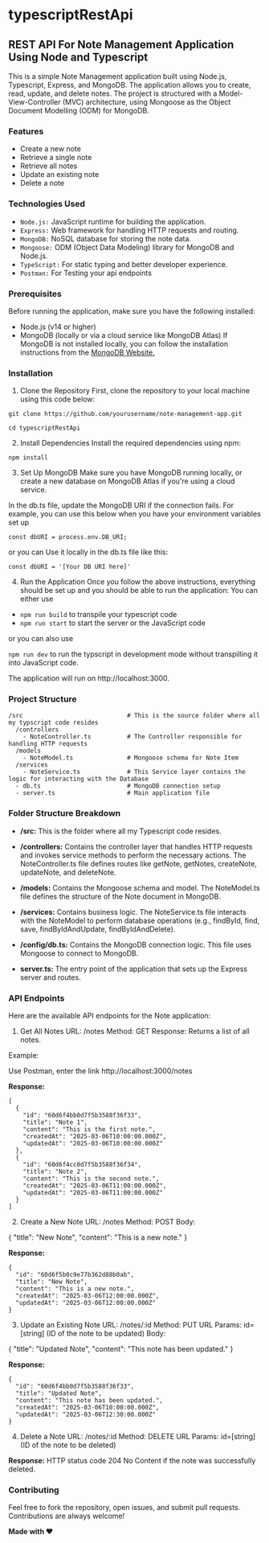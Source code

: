 # typescriptRestApi

## REST API For Note Management Application Using Node and Typescript

This is a simple Note Management application built using Node.js, Typescript, Express, and MongoDB. The application allows you to create, read, update, and delete notes. The project is structured with a Model-View-Controller (MVC) architecture, using Mongoose as the Object Document Modelling (ODM) for MongoDB.

### Features
- Create a new note
- Retrieve a single note
- Retrieve all notes
- Update an existing note
- Delete a note

### Technologies Used
- `Node.js:` JavaScript runtime for building the application.
- `Express:` Web framework for handling HTTP requests and routing.
- `MongoDB:` NoSQL database for storing the note data.
- `Mongoose:` ODM (Object Data Modeling) library for MongoDB and Node.js.
- `TypeScript:` For static typing and better developer experience.
- `Postman:` For Testing your api endpoints


### Prerequisites
Before running the application, make sure you have the following installed:

- Node.js (v14 or higher)
- MongoDB (locally or via a cloud service like MongoDB Atlas)
If MongoDB is not installed locally, you can follow the installation instructions from the [MongoDB Website.](https://www.mongodb.com/try/download/community)

### Installation
1. Clone the Repository
First, clone the repository to your local machine using this code below:

`git clone https://github.com/yourusername/note-management-app.git`

`cd typescriptRestApi`

2. Install Dependencies
Install the required dependencies using npm:

`npm install`

3. Set Up MongoDB
Make sure you have MongoDB running locally, or create a new database on MongoDB Atlas if you're using a cloud service.

In the db.ts file, update the MongoDB URI if the connection fails.
For example, you can use this below when you have your environment variables set up

`const dbURI = process.env.DB_URI;`

or you can Use it locally in the db.ts file like this:

`const dbURI = '[Your DB URI here]'`

4. Run the Application
Once you follow the above instructions, everything should be set up and you should be able to run the application:
You can either use
- `npm run build` to transpile your typescript code
- `npm run start` to start the server or the JavaScript code

or you can also use 

`npm run dev` to run the typscript in development mode without transpilling it into JavaScript code.


The application will run on http://localhost:3000.

### Project Structure
```
/src                             # This is the source folder where all my typscript code resides
  /controllers
    - NoteController.ts          # The Controller responsible for handling HTTP requests
  /models
    - NoteModel.ts               # Mongoose schema for Note Item
  /services
    - NoteService.ts             # This Service layer contains the logic for interacting with the Database
  - db.ts                        # MongoDB connection setup
  - server.ts                    # Main application file
```

### Folder Structure Breakdown

- **/src:** This is the folder where all my Typescript code resides.
- **/controllers:** Contains the controller layer that handles HTTP requests and invokes service methods to perform the necessary actions. The NoteController.ts file defines routes like getNote, getNotes, createNote, updateNote, and deleteNote.

- **/models:** Contains the Mongoose schema and model. The NoteModel.ts file defines the structure of the Note document in MongoDB.

- **/services:** Contains business logic. The NoteService.ts file interacts with the NoteModel to perform database operations (e.g., findById, find, save, findByIdAndUpdate, findByIdAndDelete).

- **/config/db.ts:** Contains the MongoDB connection logic. This file uses Mongoose to connect to MongoDB.

- **server.ts:** The entry point of the application that sets up the Express server and routes.


### API Endpoints
Here are the available API endpoints for the Note application:

1. Get All Notes
URL: /notes
Method: GET
Response: Returns a list of all notes.

Example:

Use Postman, enter the link http://localhost:3000/notes

**Response:**

```
[
  {
    "id": "60d6f4bb0d7f5b3588f36f33",
    "title": "Note 1",
    "content": "This is the first note.",
    "createdAt": "2025-03-06T10:00:00.000Z",
    "updatedAt": "2025-03-06T10:00:00.000Z"
  },
  {
    "id": "60d6f4cc0d7f5b3588f36f34",
    "title": "Note 2",
    "content": "This is the second note.",
    "createdAt": "2025-03-06T11:00:00.000Z",
    "updatedAt": "2025-03-06T11:00:00.000Z"
  }
]
```

2. Create a New Note
URL: /notes
Method: POST
Body:

{
  "title": "New Note",
  "content": "This is a new note."
}

**Response:**

```
{
  "id": "60d6f5b0c9e77b362d88b0ab",
  "title": "New Note",
  "content": "This is a new note.",
  "createdAt": "2025-03-06T12:00:00.000Z",
  "updatedAt": "2025-03-06T12:00:00.000Z"
}
```

3. Update an Existing Note
URL: /notes/:id
Method: PUT
URL Params: id=[string] (ID of the note to be updated)
Body:

{
  "title": "Updated Note",
  "content": "This note has been updated."
}

**Response:**
```
{
  "id": "60d6f4bb0d7f5b3588f36f33",
  "title": "Updated Note",
  "content": "This note has been updated.",
  "createdAt": "2025-03-06T10:00:00.000Z",
  "updatedAt": "2025-03-06T12:30:00.000Z"
}
```

4. Delete a Note
URL: /notes/:id
Method: DELETE
URL Params: id=[string] (ID of the note to be deleted)

**Response:** HTTP status code 204 No Content if the note was successfully deleted.


### Contributing
Feel free to fork the repository, open issues, and submit pull requests. Contributions are always welcome!

**Made with ❤️**